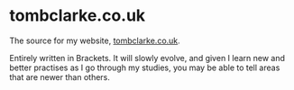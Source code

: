 # tombclarke.co.uk

The source for my website, [tombclarke.co.uk](http://tombclarke.co.uk).

Entirely written in Brackets. It will slowly evolve, and given I learn new and better practises as I go through my studies, you may be able to tell areas that are newer than others.